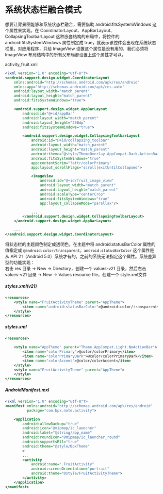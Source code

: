 # 系统状态栏融合模式

想要让背景图能够和系统状态栏融合，需要借助 android:fitsSystemWindows 这个属性来实现。在 CoordinatorLayout、AppBarLayout、CollapsingToolbarLayout 这种嵌套结构的布局中，将控件的 android:fitsSystemWindows 属性制定成 true，就表示该控件会出现在系统状态栏里。对应用程序，只给 ImageView 设置这个属性是没有用的，我们必须将 ImageView 布局结构中的所有父布局都设置上这个属性才可以。

activity_fruit.xml
```xml
<?xml version="1.0" encoding="utf-8"?>
<android.support.design.widget.CoordinatorLayout
    xmlns:android="http://schemas.android.com/apk/res/android"
    xmlns:app="http://schemas.android.com/apk/res-auto"
    android:layout_width="match_parent"
    android:layout_height="match_parent"
    android:fitsSystemWindows="true">

    <android.support.design.widget.AppBarLayout
        android:id="@+id/appBar"
        android:layout_width="match_parent"
        android:layout_height="250dp"
        android:fitsSystemWindows="true">

        <android.support.design.widget.CollapsingToolbarLayout
            android:id="@+id/collapsing_toolbar"
            android:layout_width="match_parent"
            android:layout_height="match_parent"
            android:theme="@style/ThemeOverlay.AppCompat.Dark.ActionBar"
            android:fitsSystemWindows="true"
            app:contentScrim="?attr/colorPrimary"
            app:layout_scrollFlags="scroll|exitUntilCollapsed">

            <ImageView
                android:id="@+id/fruit_image_view"
                android:layout_width="match_parent"
                android:layout_height="match_parent"
                android:scaleType="centerCrop"
                android:fitsSystemWindows="true"
                app:layout_collapseMode="parallax"/>

            ...
        </android.support.design.widget.CollapsingToolbarLayout>
    </android.support.design.widget.AppBarLayout>

    ...
</android.support.design.widget.CoordinatorLayout>
```

将状态栏的主题颜色制定成透明色。在主题中将 android:statusBarColor 属性的值指定成 `@android:color/transparent`。`android:statusBarColor` 这个属性是从 API 21（Android 5.0）系统才有的，之前的系统无法指定这个属性。系统差异型的功能实现：  
右击 res 目录 -> New -> Directory，创建一个 values-v21 目录，然后右击 values-v21 目录 -> New -> Values resource file，创建一个 style.xml文件

##### styles.xml(v21)
```xml
<resources>
    <style name="FruitActivityTheme" parent="AppTheme">
        <item name="android:statusBarColor">@android:color/transparent</item>
    </style>
</resources>
```

##### styles.xml
```xml
<resources>

    <style name="AppTheme" parent="Theme.AppCompat.Light.NoActionBar">
        <item name="colorPrimary">@color/colorPrimary</item>
        <item name="colorPrimaryDark">@color/colorPrimaryDark</item>
        <item name="colorAccent">@color/colorAccent</item>
    </style>
    <style name="FruitActivityTheme" parent="AppTheme">
    </style>
</resources>
```

##### AndroidManifest.mxl
```xml
<?xml version="1.0" encoding="utf-8"?>
<manifest xmlns:android="http://schemas.android.com/apk/res/android"
          package="com.bpx.note.activity">

    <application
        android:allowBackup="true"
        android:icon="@mipmap/ic_launcher"
        android:label="@string/app_name"
        android:roundIcon="@mipmap/ic_launcher_round"
        android:supportsRtl="true"
        android:theme="@style/BpxTheme"
        >
        ...
        <activity
            android:name=".FruitActivity"
            android:screenOrientation="portrait"
            android:theme="@style/FruitActivityTheme">
        </activity>
    </application>
</manifest>

```

